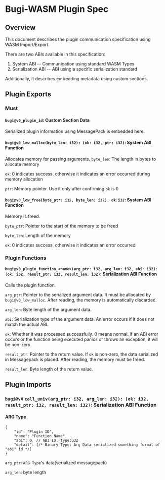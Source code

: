 # Bugi-WASM Plugin Spec

## Overview
This document describes the plugin communication specification using WASM Import/Export.

There are two ABIs available in this specification:
1. System ABI -- Communication using standard WASM Types
2. Serialization ABI -- ABI using a specific serialization standard

Additionally, it describes embedding metadata using custom sections.

## Plugin Exports
### Must
#### `bugi@v0_plugin_id`: Custom Section Data
Serialized plugin information using MessagePack is embedded here.

#### `bugi@v0_low_malloc(byte_len: i32): (ok: i32, ptr: i32)`: System ABI Function
Allocates memory for passing arguments.
`byte_len`: The length in bytes to allocate memory

`ok`: 0 indicates success, otherwise it indicates an error occurred during memory allocation

`ptr`: Memory pointer. Use it only after confirming `ok` is 0

#### `bugi@v0_low_free(byte_ptr: i32, byte_len: i32): ok:i32`: System ABI Function
Memory is freed.

`byte_ptr`: Pointer to the start of the memory to be freed

`byte_len`: Length of the memory

`ok`: 0 indicates success, otherwise it indicates an error occurred

### Plugin Functions

#### `bugi@v0_plugin_function_<name>(arg_ptr: i32, arg_len: i32, abi: i32): (ok: i32, result_ptr: i32, result_len: i32)`: Serialization ABI Function
Calls the plugin function.

`arg_ptr`: Pointer to the serialized argument data. It must be allocated by `bugi@v0_low_malloc`. After reading, the memory is automatically discarded.

`arg_len`: Byte length of the argument data.

`abi`: Serialization type of the argument data. An error occurs if it does not match the actual ABI.

`ok`: Whether it was processed successfully. 0 means normal. If an ABI error occurs or the function being executed panics or throws an exception, it will be non-zero.

`result_ptr`: Pointer to the return value. If `ok` is non-zero, the data serialized in Messagepack is placed. After reading, the memory must be freed.

`result_len`: Byte length of the return value.

## Plugin Imports

### `bugi@v0` `call_univ(arg_ptr: i32, arg_len: i32): (ok: i32, result_ptr: i32, result_len: i32)`: Serialization ABI Function
#### ARG Type
```jsonc
{
    "id": "Plugin ID",
    "name": "Function Name",
    "abi": 0, // ABI ID, type:u32
    "detail": [/* Binary Type: Arg Data serialized something format of "abi" id */]
}
```
`arg_ptr`: `ARG Type`'s data(serialized messagepack)

`arg_len`: byte length

